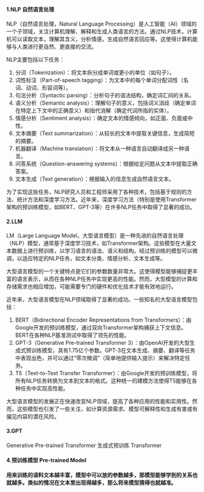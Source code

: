 #### 1.NLP 自然语言处理

NLP（自然语言处理，Natural Language Processing）是人工智能（AI）领域的一个子领域，关注计算机理解、解释和生成人类语言的方法。通过NLP技术，计算机可以读取文本，理解其含义，分析情感，生成自然语言回应等。这使得计算机能够与人类进行更自然、更直接的交流。

NLP主要包括以下任务：

1. 分词（Tokenization）：将文本拆分成单词或更小的单位（如句子）。
2. 词性标注（Part-of-speech tagging）：为文本中的每个单词分配词性（名词、动词、形容词等）。
3. 句法分析（Syntactic parsing）：分析句子的语法结构，确定词汇间的关系。
4. 语义分析（Semantic analysis）：理解句子的意义，包括词义消歧（确定单词在特定上下文中的正确意义）和指代消解（确定代词所指的实体）。
5. 情感分析（Sentiment analysis）：确定文本的情感倾向，如正面、负面或中性。
6. 文本摘要（Text summarization）：从较长的文本中提取关键信息，生成简短的摘要。
7. 机器翻译（Machine translation）：将文本从一种语言自动翻译成另一种语言。
8. 问答系统（Question-answering systems）：根据给定问题从文本中提取正确答案。
9. 文本生成（Text generation）：根据输入的信息生成自然语言文本。

为了实现这些任务，NLP研究人员和工程师采用了各种技术，包括基于规则的方法、统计方法和深度学习方法。近年来，深度学习方法（特别是使用Transformer架构的预训练模型，如BERT、GPT-3等）在许多NLP任务中取得了显著的成功。

#### 2.LLM

LM（Large Language Model，大型语言模型）是一种先进的自然语言处理（NLP）模型，通常基于深度学习技术，如Transformer架构。这些模型在大量文本数据上进行预训练，以学习语言的语法、语义和结构。经过预训练的模型可以微调，以适应特定的NLP任务，如文本分类、情感分析、文本生成等。

大型语言模型的一个关键特点是它们的参数数量非常大。这使得模型能够捕捉更丰富的语言表示，从而在各种NLP任务中实现更高的性能。然而，大型模型的计算和存储需求也相应增加，可能需要专门的硬件和优化技术才能有效地运行。

近年来，大型语言模型在NLP领域取得了显著的成功。一些知名的大型语言模型包括：

1. BERT（Bidirectional Encoder Representations from Transformers）：由Google开发的预训练模型，通过双向Transformer架构捕获上下文信息。BERT在各种NLP基准测试中取得了领先的性能。
2. GPT-3（Generative Pre-trained Transformer 3）：由OpenAI开发的大型生成式预训练模型，具有1.75亿个参数。GPT-3在文本生成、摘要、翻译等任务中表现出色，并可以通过“零次微调”（简单地提供输入提示）来解决特定任务。
3. T5（Text-to-Text Transfer Transformer）：由Google开发的预训练模型，将所有NLP任务转换为文本到文本的格式。这种统一的建模方法使得T5能够在各种任务中实现高性能。

大型语言模型的发展正在快速改变NLP领域，提高了各种应用的性能和实用性。然而，这些模型也引发了一些关注，如计算资源需求、模型可解释性和生成有害或有偏见内容的潜在风险。

#### 3.GPT

Generative Pre-trained Transformer  生成式预训练 Transformer

#### 4.预训练模型 Pre-trained Model

**用来训练的语料文本越丰富，模型中可以放的参数越多，那模型能够学到的关系也就越多。类似的情况在文本里出现得越多，那么将来模型猜得也就越准。**

